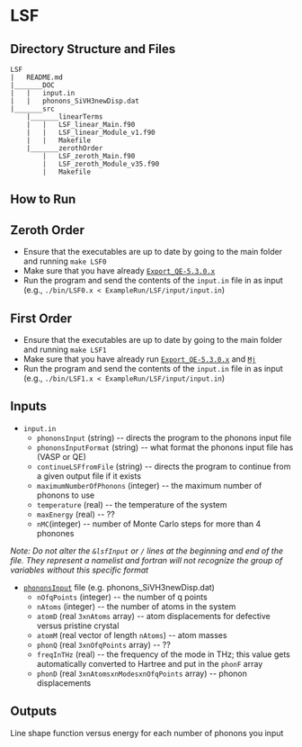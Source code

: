 # LSF
## Directory Structure and Files
```
LSF
|	README.md
|_______DOC
|	|	input.in
|	|	phonons_SiVH3newDisp.dat
|_______src
	|_______linearTerms
	|	|	LSF_linear_Main.f90
	|	|	LSF_linear_Module_v1.f90
	|	|	Makefile
	|_______zerothOrder
		|	LSF_zeroth_Main.f90
		|	LSF_zeroth_Module_v35.f90
		|	Makefile
```

## How to Run
## Zeroth Order
* Ensure that the executables are up to date by going to the main folder and running `make LSF0`
* Make sure that you have already [`Export_QE-5.3.0.x`](../QE-dependent/QE-5.3.0/Export/README.md)
* Run the program and send the contents of the `input.in` file in as input (e.g., `./bin/LSF0.x < ExampleRun/LSF/input/input.in`)

## First Order
* Ensure that the executables are up to date by going to the main folder and running `make LSF1`
* Make sure that you have already run [`Export_QE-5.3.0.x`](../QE-dependent/QE-5.3.0/Export/README.md) and [`Mj`](../Mj/README.md)
* Run the program and send the contents of the `input.in` file in as input (e.g., `./bin/LSF1.x < ExampleRun/LSF/input/input.in`)

## Inputs
* `input.in`
	* `phononsInput` (string) -- directs the program to the phonons input file
	* `phononsInputFormat` (string) -- what format the phonons input file has (VASP or QE)
	* `continueLSFfromFile` (string) -- directs the program to continue from a given output file if it exists
	* `maximumNumberOfPhonons` (integer) -- the maximum number of phonons to use
	* `temperature` (real) -- the temperature of the system
	* `maxEnergy` (real) -- ??
	* `nMC`(integer) -- number of Monte Carlo steps for more than 4 phonones
	
_Note: Do not alter the `&lsfInput` or `/` lines at the beginning and end of the file. They represent a namelist and fortran will not recognize the group of variables without this specific format_

* [`phononsInput`](https://github.com/laurarnichols/carrierCrossSections/blob/master/LSF/DOC/phononsInput.md) file (e.g. phonons_SiVH3newDisp.dat)
	* `nOfqPoints` (integer) -- the number of q points
	* `nAtoms` (integer) -- the number of atoms in the system
	* `atomD` (real `3xnAtoms` array) -- atom displacements for defective versus pristine crystal
	* `atomM` (real vector of length `nAtoms`) -- atom masses
	* `phonQ` (real `3xnOfqPoints` array) -- ??
	* `freqInTHz` (real) -- the frequency of the mode in THz; this value gets automatically converted to Hartree and put in the `phonF` array
	* `phonD` (real `3xnAtomsxnModesxnOfqPoints` array) -- phonon displacements

## Outputs
Line shape function versus energy for each number of phonons you input
